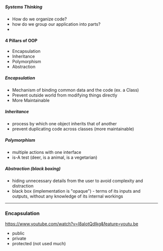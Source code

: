 ##### Systems Thinking
  - How do we organize code?
  - how do we group our application into parts?
  - 

#### 4 Pillars of OOP

- Encapsulation
- Inheritance
- Polymorphism
- Abstraction

##### Encapsulation
  - Mechanism of binding common data and the code (ex. a Class)
  - Prevent outside world from modifying things directly
  - More Maintainable

##### Inheritance
  - process by which one object inherits that of another
  - prevent duplicating code across classes (more maintainable)

##### Polymorphism
  - multiple actions with one interface
  - is-A test (deer, is a animal, is a vegetarian)

##### Abstraction (black boxing)
  - hiding unnecessary details from the user to avoid complexity and distraction
  - black box (implementation is "opaque") - terms of its inputs and outputs, without any knowledge of its internal workings

---

### Encapsulation
https://www.youtube.com/watch?v=I8aIotQdIkg&feature=youtu.be

  - public
  - private
  - protected (not used much)
